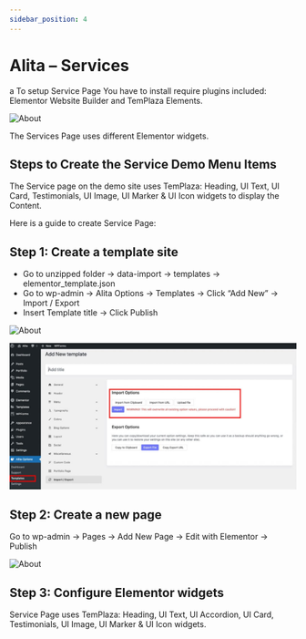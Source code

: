 ```yaml
---
sidebar_position: 4
---
```

# Alita – Services

a To setup Service Page You have to install require plugins included: Elementor Website Builder and TemPlaza Elements.

![About](./img/services.avif)

The Services Page uses different Elementor widgets.

## Steps to Create the Service Demo Menu Items

The Service page on the demo site uses TemPlaza: Heading, UI Text, UI Card, Testimonials, UI Image, UI Marker & UI Icon widgets to display the Content.

Here is a guide to create Service Page:

## Step 1: Create a template site

* Go to unzipped folder -> data-import -> templates -> elementor_template.json
* Go to wp-admin -> Alita Options -> Templates -> Click “Add New” -> Import / Export
* Insert Template title -> Click Publish

![About](./img/services-import.avif)

![About](./img/services-import-tpl.jpeg)

## Step 2: Create a new page

Go to wp-admin -> Pages -> Add New Page -> Edit with Elementor -> Publish

![About](./img/service-create.avif)

## Step 3: Configure Elementor widgets

Service Page uses TemPlaza: Heading, UI Text, UI Accordion, UI Card, Testimonials, UI Image, UI Marker & UI Icon widgets.



